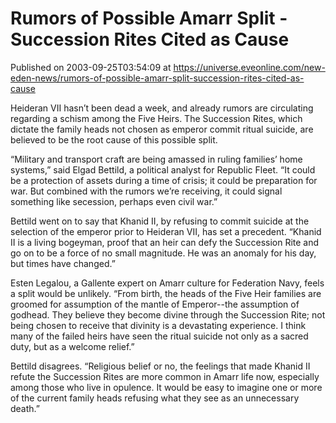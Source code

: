 # Rumors of Possible Amarr Split - Succession Rites Cited as Cause
Published on 2003-09-25T03:54:09 at https://universe.eveonline.com/new-eden-news/rumors-of-possible-amarr-split-succession-rites-cited-as-cause

Heideran VII hasn’t been dead a week, and already rumors are circulating regarding a schism among the Five Heirs. The Succession Rites, which dictate the family heads not chosen as emperor commit ritual suicide, are believed to be the root cause of this possible split. 

“Military and transport craft are being amassed in ruling families’ home systems,” said Elgad Bettild, a political analyst for Republic Fleet. “It could be a protection of assets during a time of crisis; it could be preparation for war. But combined with the rumors we’re receiving, it could signal something like secession, perhaps even civil war.” 

Bettild went on to say that Khanid II, by refusing to commit suicide at the selection of the emperor prior to Heideran VII, has set a precedent. “Khanid II is a living bogeyman, proof that an heir can defy the Succession Rite and go on to be a force of no small magnitude. He was an anomaly for his day, but times have changed.” 

Esten Legalou, a Gallente expert on Amarr culture for Federation Navy, feels a split would be unlikely. “From birth, the heads of the Five Heir families are groomed for assumption of the mantle of Emperor--the assumption of godhead. They believe they become divine through the Succession Rite; not being chosen to receive that divinity is a devastating experience. I think many of the failed heirs have seen the ritual suicide not only as a sacred duty, but as a welcome relief.” 

Bettild disagrees. “Religious belief or no, the feelings that made Khanid II refute the Succession Rites are more common in Amarr life now, especially among those who live in opulence. It would be easy to imagine one or more of the current family heads refusing what they see as an unnecessary death.”
